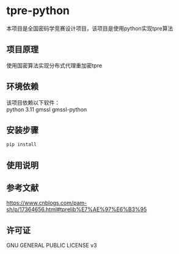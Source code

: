 # tpre-python

本项目是全国密码学竞赛设计项目，该项目是使用python实现tpre算法

## 项目原理  

使用国密算法实现分布式代理重加密tpre

## 环境依赖

该项目依赖以下软件：  
python 3.11
gmssl
gmssl-python

## 安装步骤

```bash
pip install
```

## 使用说明

## 参考文献  

<https://www.cnblogs.com/pam-sh/p/17364656.html#tprelib%E7%AE%97%E6%B3%95>

## 许可证

GNU GENERAL PUBLIC LICENSE v3
